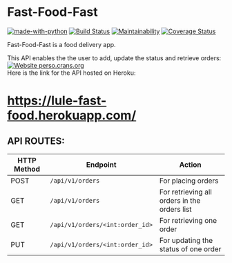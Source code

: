 # Fast-Food-Fast
[![made-with-python](https://img.shields.io/badge/Made%20with-Python-1f425f.svg)](https://www.python.org/)
[![Build Status](https://travis-ci.com/Luleherll/Fast-Food-Fast.svg?branch=revision)](https://travis-ci.com/Luleherll/Fast-Food-Fast)
[![Maintainability](https://api.codeclimate.com/v1/badges/0a46deab9bc7008a20f7/maintainability)](https://codeclimate.com/github/Luleherll/Fast-Food-Fast/maintainability)
[![Coverage Status](https://coveralls.io/repos/github/Luleherll/Fast-Food-Fast/badge.svg?branch=revision)](https://coveralls.io/github/Luleherll/Fast-Food-Fast?branch=revision)

Fast-Food-Fast is a food delivery app.<br/>

This API enables the the user to add, update the status and retrieve orders:<br/>
[![Website perso.crans.org](https://img.shields.io/website-up-down-green-red/http/perso.crans.org.svg)](http://perso.crans.org/)<br>
Here is the link for the API hosted on Heroku:<br/>
# https://lule-fast-food.herokuapp.com/

## API ROUTES:
 HTTP Method | Endpoint | Action
-------|-------|-------
 POST | `/api/v1/orders` | For placing orders
 GET | `/api/v1/orders` | For retrieving all orders in the orders list
 GET | `/api/v1/orders/<int:order_id>` | For retrieving one order
 PUT | `/api/v1/orders/<int:order_id>` | For updating the status of one order
